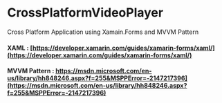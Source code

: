# CrossPlatformVideoPlayer
Cross Platform Application using Xamain.Forms and MVVM Pattern

#### XAML : [https://developer.xamarin.com/guides/xamarin-forms/xaml/](https://developer.xamarin.com/guides/xamarin-forms/xaml/)

#### MVVM Pattern : https://msdn.microsoft.com/en-us/library/hh848246.aspx?f=255&MSPPError=-2147217396](https://msdn.microsoft.com/en-us/library/hh848246.aspx?f=255&MSPPError=-2147217396)
